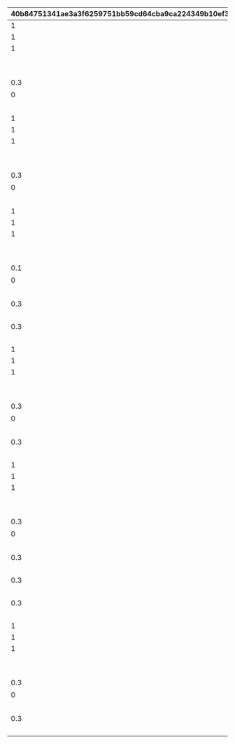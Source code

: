 |40b84751341ae3a3f6259751bb59cd64cba9ca224349b10ef30fd4559f1728db|cec5c3e8284e8a3ceb2dfb4a292d863ca36750e6f2b7fb24c6f9bde89652bb01|0d5be426d0efe59b51cf0866daeb9f73a21423278bd0859f45a5cd6a5b8dc481|4bb92bf92473b9f2bc5d35d06b3ae60810a08daaa6ce3a38d460cc6b23aa62e7|bc240504e90a47f22a32f7eb3222519cfe4fab1f9de44cc3638f78dd30dec845|9f5b1ea4b47b57b35fbd8b23e57d31091eb3f619dd01f65fb1c5dab17a7c8057|1b26e3469c4013c652987da1d2de2cc54443004e619773061786321a8dd71006|3f8f5cb00085d0ce7fe01a482376898e464966cf4587085b67f3029cb7a56827|90f303dfb768057c81402ec588271580926325d97c09c040f228cf5982a1756f|0b1d141d57a62206f462762762b2fcad0684927d69885bd5b42be8c0dec1284e|759443a3d51ae5cb3b6e8def29a35fca433d6a31577c525c7724c8225f23a42b|
| --- | --- | --- | --- | --- | --- | --- | --- | --- | --- | --- |
|1|1|850|100|1|5|1010001|102611|-120|ttk_idle_def|1|
|1|2|0|0|1|31|1010002|2|1|||
|1|1|-80|-120|1|31|1010003|1|1|||
||1|||1|93|1010004|||||
||vo_minigame_1005|0|0|1|21|1010005|vo_minigame_1005_top_000||||
|0.3|102611|0|ttk_idle_doya|1|3|1010006|ttk_doya|1||0.3|
|0|102611|8||1|11|1010007|任された仕事は\nきちんとやるよ|||0|
||0|||1|91|1010008|||||
|1|1|850|100|2|5|1020001|102611|-120|ttk_idle_def|1|
|1|2|0|0|2|31|1020002|2|1|||
|1|1|-80|-120|2|31|1020003|1|1|||
||1|||2|93|1020004|||||
||vo_minigame_1005|0|0|2|21|1020005|vo_minigame_1005_top_001||||
|0.3|102611|0|ttk_idle_def|2|3|1020006|ttk_idle_smile|1||0.3|
|0|102611|8||2|11|1020007|あたしの前に\n現れたこと\n後悔させてあげる|||0|
||0|||2|91|1020008|||||
|1|1|850|100|3|5|1030001|102611|-120|ttk_idle_def|1|
|1|2|0|0|3|31|1030002|2|1|||
|1|1|-80|-120|3|31|1030003|1|1|||
||1|||3|93|1030004|||||
||vo_minigame_1005|0|0|3|21|1030005|vo_minigame_1005_top_002||||
|0.1|102611|0|ttk_idle_joy|3|3|1030006|ttk_joy|1||0.3|
|0|102611|8||3|11|1030007|コツをつかめば\n結構楽しいかも\nいや、労働は労働か…|||0|
||2.2|||3|93|1030008|||||
|0.3|102611|1||3|3|1030009|ttk_talk_sad|||0.3|
||3|||3|93|1030010|||||
|0.3|102611|1||3|3|1030011|ttk_idle_def|||0.3|
||0|||3|91|1030012|||||
|1|1|850|100|4|5|1040001|102611|-120|ttk_idle_def|1|
|1|2|0|0|4|31|1040002|2|1|||
|1|1|-80|-120|4|31|1040003|1|1|||
||1|||4|93|1040004|||||
||vo_minigame_1005|0|0|4|21|1040005|vo_minigame_1005_top_003||||
|0.3|102611|0|ttk_idle_shock|4|3|1040006|ttk_shock|1||0.3|
|0|102611|8||4|11|1040007|ねずみのことなんか\n知りたくないよ\nはぁ…めんどくさい|||0|
||5|||4|93|1040008|||||
|0.3|102611|1||4|3|1040009|ttk_idle_def|||0.3|
||0.7|||4|93|1040010|||||
|1|1|850|100|5|5|1050001|102611|-120|ttk_idle_def|1|
|1|2|0|0|5|31|1050002|2|1|||
|1|1|-80|-120|5|31|1050003|1|1|||
||1|||5|93|1050004|||||
||vo_minigame_1005|0|0|5|21|1050005|vo_minigame_1005_top_004||||
|0.3|102611|0||5|3|1050006|ttk_surprise|||0.3|
|0|102611|8||5|11|1050007|うわっ！？\nこっちこないでよ！\nはぁ…チマチマ\n追い払うのは大変だ…|||0|
||0.9|||5|93|1050008|||||
|0.3|102611|1||5|3|1050009|ttk_talk_anger|||0.3|
||0.8|||5|93|1050010|||||
|0.3|102611|0|ttk_talk_sad|5|3|1050011|ttk_sad|1||0.3|
||5|||5|93|1050012|||||
|0.3|102611|1||5|3|1050013|ttk_idle_def|||0.3|
||0|||5|91|1050014|||||
|1|1|850|100|6|5|1060001|102611|-120|ttk_idle_def|1|
|1|2|0|0|6|31|1060002|2|1|||
|1|1|-80|-120|6|31|1060003|1|1|||
||1|||6|93|1060004|||||
||vo_minigame_1005|0|0|6|21|1060005|vo_minigame_1005_top_005||||
|0.3|102611|1||6|3|1060006|ttk_idle_worry|||0.3|
|0|102611|8||6|11|1060007|こんなことに\n慣れたくないよ…\nでも牧場のためには\nやるしかないか|||0|
||7|||6|93|1060008|||||
|0.3|102611|0|ttk_idle_def|6|3|1060009|ttk_amz|1||0.3|
||0|||6|91|1060010|||||